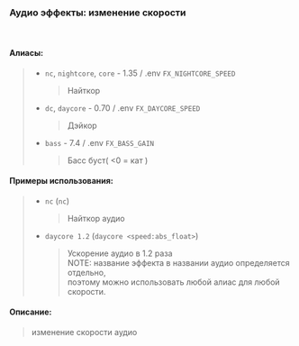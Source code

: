 ### **Аудио эффекты: изменение скорости**
<br>

#### **Алиасы**:
> - `nc`, `nightcore`, `core` - 1.35 / .env `FX_NIGHTCORE_SPEED`
>   > Найткор
> - `dc`, `daycore` - 0.70 / .env `FX_DAYCORE_SPEED`
>   > Дэйкор
> - `bass` - 7.4 / .env `FX_BASS_GAIN`
>   > Басс буст( <0 = кат )


#### **Примеры использования**:
> - `nc` (`nc`)
>   > Найткор аудио
> - `daycore 1.2` (`daycore <speed:abs_float>`)
>   > Ускорение аудио в 1.2 раза \
>   > NOTE: название эффекта в названии аудио определяется отдельно, \
>   > поэтому можно использовать любой алиас для любой скорости.


#### **Описание**:
> изменение скорости аудио
